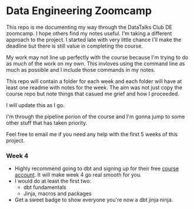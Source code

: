 # Data Engineering Zoomcamp

This repo is me documenting my way through the DataTalks Club DE zoomcamp.  I hope others find my notes useful.  I'm taking a different approach to the project.  I started late with very little chance I'll make the deadline but there is still value in completing the course.  

My work may not line up perfectly with the course because I'm trying to do as much of the work on my own.  This invloves using the command line as much as possible and I include those commands in my notes.

This repo will contain a folder for each week and each folder will have at least one readme with notes for the week.  The aim was not just copy the course repo but note things that casued me grief and how I proceeded.

I will update this as I go.

I'm through the pipeline porion of the course and I'm gonna jump to some other stuff that has taken priority.

Feel free to email me if you need any help with the first 5 weeks of this project.

### Week 4

- Highly recommend going to dbt and signing up for their free [course account](https://courses.getdbt.com/collections).  It will make week 4 go real smooth for you.
- I would do at least the first two:
  - dbt fundamentals
  - Jinja, macros and packages
- Get a sweet badge to show everyone you're now a dbt jinja ninja.
